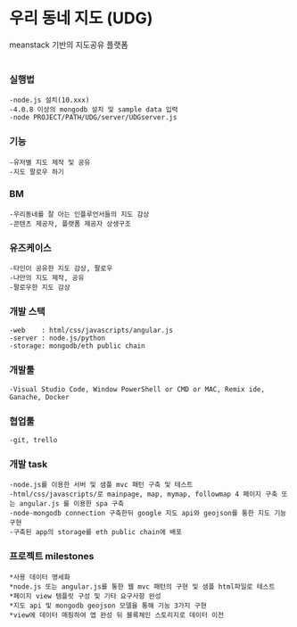 # 우리 동네 지도 (UDG)
meanstack 기반의 지도공유 플랫폼  
<br>

### 실행법
    
    -node.js 설치(10.xxx)
    -4.0.8 이상의 mongodb 설치 및 sample data 입력
    -node PROJECT/PATH/UDG/server/UDGserver.js
    
    
### 기능

    -유저별 지도 제작 및 공유
    -지도 팔로우 하기

### BM

    -우리동네를 잘 아는 인플루언서들의 지도 감상
    -콘텐츠 제공자, 플랫폼 제공자 상생구조

### 유즈케이스

    -타인이 공유한 지도 감상, 팔로우
    -나만의 지도 제작, 공유
    -팔로우한 지도 감상

### 개발 스택

    -web	: html/css/javascripts/angular.js
    -server : node.js/python
    -storage: mongodb/eth public chain

### 개발툴

    -Visual Studio Code, Window PowerShell or CMD or MAC, Remix ide, Ganache, Docker

### 협업툴

    -git, trello


### 개발 task

    -node.js를 이용한 서버 및 샘플 mvc 패턴 구축 및 테스트
    -html/css/javascripts/로 mainpage, map, mymap, followmap 4 페이지 구축 또는 angular.js 를 이용한 spa 구축
    -node-mongodb connection 구축한뒤 google 지도 api와 geojson를 통한 지도 기능 구현
    -구축된 app의 storage를 eth public chain에 배포

### 프로젝트 milestones

    *사용 데이터 명세화
    *node.js 또는 angular.js를 통한 웹 mvc 패턴의 구현 및 샘플 html파일로 테스트
    *페이지 view 템플릿 구성 및 기타 요구사항 완성
    *지도 api 및 mongodb geojson 모델을 통해 기능 3가지 구현
    *view에 데이터 매핑하여 앱 완성 뒤 블록체인 스토리지로 데이터 이전















